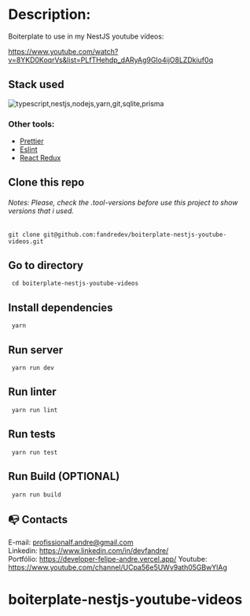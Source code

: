 # Description:

Boiterplate to use in my NestJS youtube vídeos:

https://www.youtube.com/watch?v=8YKD0KoqrVs&list=PLfTHehdp_dARyAg9GIo4ijO8LZDkiuf0q

## Stack used

<img src="https://skillicons.dev/icons?i=typescript,nestjs,nodejs,yarn,git,sqlite,prisma&theme=dark" alt="typescript,nestjs,nodejs,yarn,git,sqlite,prisma" />

### Other tools:

- [Prettier](https://eslint.org/)
- [Eslint](https://prettier.io/)
- [React Redux](https://react-redux.js.org/)

## Clone this repo

###### Notes: Please, check the .tool-versions before use this project to show versions that i used.

```
git clone git@github.com:fandredev/boiterplate-nestjs-youtube-videos.git
```

## Go to directory

```
 cd boiterplate-nestjs-youtube-videos
```

## Install dependencies

```
 yarn
```

## Run server

```
 yarn run dev
```

## Run linter

```
 yarn run lint
```

## Run tests

```
 yarn run test
```

## Run Build (OPTIONAL)

```
 yarn run build
```

## :mailbox_with_no_mail: Contacts

E-mail: profissionalf.andre@gmail.com<br>
Linkedin: https://www.linkedin.com/in/devfandre/<br>
Portfólio: https://developer-felipe-andre.vercel.app/
Youtube: https://www.youtube.com/channel/UCpa56e5UWv9ath05GBwYlAg
# boiterplate-nestjs-youtube-videos
